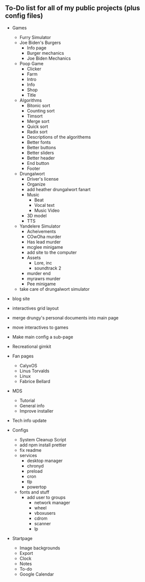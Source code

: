 ## To-Do list for **all** of my public projects (plus config files)

-   Games
    -   Furry Simulator
    -   Joe Biden's Burgers
        -   Info page
        -   Burger mechanics
        -   Joe Biden Mechanics
    -   Poop Game
        -   Clicker
        -   Farm
        -   Intro
        -   Info
        -   Shop
        -   Title
    -   Algorithms
        -   Bitonic sort
        -   Counting sort
        -   Timsort
        -   Merge sort
        -   Quick sort
        -   Radix sort
        -   Descriptions of the algorithems
        -   Better fonts
        -   Better buttons
        -   Better sliders
        -   Better header
        -   End button
        -   Footer
    -   Drungalwort
        -   Driver's license
        -   Organize
        -   add heather drungalwort fanart
        -   Music
            -   Beat
            -   Vocal text
            -   Music Video
        -   3D model
        -   TTS
    -   Yandelere Simulator
        -   Acheivements
        -   COwOha murder
        -   Has lead murder
        -   mcglee minigame
        -   add site to the computer
        -   Assets
            -   Lore, inc
            -   soundtrack 2
        -   murder end
        -   myrawrs murder
        -   Pee minigame
    -   take care of drungalwort simulator
-   blog site
-   interactives grid layout
-   merge drungy's personal documents into main page
-   move interactives to games
-   Make main config a sub-page
-   Recreational gimkit
-   Fan pages
    -   CalyxOS
    -   Linus Torvalds
    -   Linux
    -   Fabrice Bellard
-   MDS
    -   Tutorial
    -   General info
    -   Improve installer
-   Tech info update
-   Configs
    -   System Cleanup Script
    -   add npm install prettier
    -   fix readme
    -   services
        -   desktop manager
        -   chronyd
        -   preload
        -   cron
        -   tlp
        -   powertop
    -   fonts and stuff
        -   add user to groups
            -   network manager
            -   wheel
            -   vboxusers
            -   cdrom
            -   scanner
            -   lp

-   Startpage
    -   Image backgrounds
    -   Export
    -   Clock
    -   Notes
    -   To-do
    -   Google Calendar
